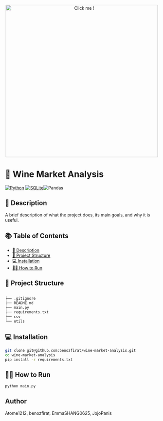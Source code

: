 <p align="center">
  <a href="https://www.youtube.com/embed/dQw4w9WgXcQ?autoplay=1">
      <img src="https://media.wired.com/photos/641337bd5e3ab3be4fe3e789/master/w_1600%2Cc_limit/sql_normal.gif" alt="Click me !" width="500" />
  </a>
</p>


# 🍷 Wine Market Analysis

[![Python](https://img.shields.io/badge/python-3670A0?style=for-the-badge&logo=python&logoColor=ffdd54)](https://www.python.org) [![SQLite](https://img.shields.io/badge/sqlite-%2307405e.svg?style=for-the-badge&logo=sqlite&logoColor=white)](https://www.sqlite.org)![Pandas](https://img.shields.io/badge/pandas-%23150458.svg?style=for-the-badge&logo=pandas&logoColor=white)


## 📝 Description

A brief description of what the project does, its main goals, and why it is useful.

## 📚 Table of Contents
- [📝 Description](#-description)
- [📂 Project Structure](#-project-structure)
- [💻 Installation](#-installation)
- [🏃‍♂️ How to Run](#-how-to-run)
  
## 📂 Project Structure

```bash 

├── .gitignore
├── README.md
├── main.py
├── requirements.txt
├── csv
└── utils

```

## 💻 Installation

```bash
git clone git@github.com:benozfirat/wine-market-analysis.git
cd wine-market-analysis
pip install -r requirements.txt
```
## 🏃‍♂️ How to Run

```bash
python main.py
```
## Author

Atome1212, benozfirat, EmmaSHANG0625, JojoPanis

